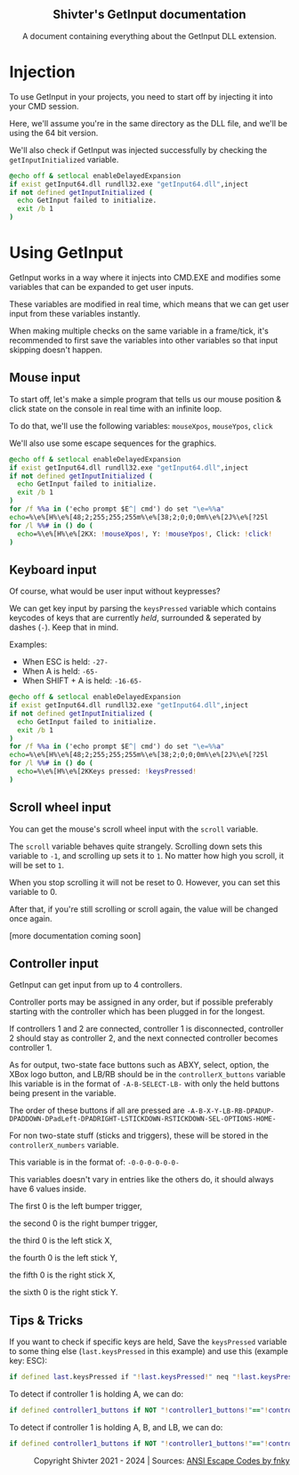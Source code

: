 <div align="center">
  
## Shivter's GetInput documentation
A document containing everything about the GetInput DLL extension.
</div>

# Injection
To use GetInput in your projects, you need to start off by injecting it into your CMD session.

Here, we'll assume you're in the same directory as the DLL file, and we'll be using the 64 bit version.

We'll also check if GetInput was injected successfully by checking the `getInputInitialized` variable.

```bat
@echo off & setlocal enableDelayedExpansion
if exist getInput64.dll rundll32.exe "getInput64.dll",inject
if not defined getInputInitialized (
  echo GetInput failed to initialize.
  exit /b 1
)
```

# Using GetInput
GetInput works in a way where it injects into CMD.EXE and modifies some variables that can be expanded to get user inputs.

These variables are modified in real time, which means that we can get user input from these variables instantly.

When making multiple checks on the same variable in a frame/tick, it's recommended to first save the variables into other variables so that input skipping doesn't happen.

## Mouse input
To start off, let's make a simple program that tells us our mouse position & click state on the console in real time with an infinite loop.

To do that, we'll use the following variables: `mouseXpos`, `mouseYpos`, `click`

We'll also use some escape sequences for the graphics.
```bat
@echo off & setlocal enableDelayedExpansion
if exist getInput64.dll rundll32.exe "getInput64.dll",inject
if not defined getInputInitialized (
  echo GetInput failed to initialize.
  exit /b 1
)
for /f %%a in ('echo prompt $E^| cmd') do set "\e=%%a"
echo=%\e%[H%\e%[48;2;255;255;255m%\e%[38;2;0;0;0m%\e%[2J%\e%[?25l
for /l %%# in () do (
  echo=%\e%[H%\e%[2KX: !mouseXpos!, Y: !mouseYpos!, Click: !click!
)
```

## Keyboard input
Of course, what would be user input without keypresses?

We can get key input by parsing the `keysPressed` variable which contains keycodes of keys that are currently *held*, surrounded & seperated by dashes (`-`). Keep that in mind.

Examples:
- When ESC is held: `-27-`
- When A is held: `-65-`
- When SHIFT + A is held: `-16-65-`
```bat
@echo off & setlocal enableDelayedExpansion
if exist getInput64.dll rundll32.exe "getInput64.dll",inject
if not defined getInputInitialized (
  echo GetInput failed to initialize.
  exit /b 1
)
for /f %%a in ('echo prompt $E^| cmd') do set "\e=%%a"
echo=%\e%[H%\e%[48;2;255;255;255m%\e%[38;2;0;0;0m%\e%[2J%\e%[?25l
for /l %%# in () do (
  echo=%\e%[H%\e%[2KKeys pressed: !keysPressed!
)
```
## Scroll wheel input
You can get the mouse's scroll wheel input with the `scroll` variable.

The `scroll` variable behaves quite strangely.
Scrolling down sets this variable to `-1`, and scrolling up sets it to `1`.
No matter how high you scroll, it will be set to `1`.

When you stop scrolling it will not be reset to 0. However, you can set this variable to 0.

After that, if you're still scrolling or scroll again, the value will be changed once again.

[more documentation coming soon]
## Controller input
GetInput can get input from up to 4 controllers.

Controller ports may be assigned in any order, but if possible preferably starting with the controller which has been plugged in for the longest.

If controllers 1 and 2 are connected, controller 1 is disconnected, controller 2 should stay as controller 2, and the next connected controller becomes controller 1.

As for output, two-state face buttons such as ABXY, select, option, the XBox logo button, and LB/RB should be in the `controllerX_buttons` variable
Ihis variable is in the format of `-A-B-SELECT-LB-` with only the held buttons being present in the variable.

The order of these buttons if all are pressed are `-A-B-X-Y-LB-RB-DPADUP-DPADDOWN-DPadLeft-DPADRIGHT-LSTICKDOWN-RSTICKDOWN-SEL-OPTIONS-HOME-`

For non two-state stuff (sticks and triggers), these will be stored in the `controllerX_numbers` variable.

This variable is in the format of: `-0-0-0-0-0-0-`

This variables doesn't vary in entries like the others do, it should always have 6 values inside.

The first 0 is the left bumper trigger,

the second 0 is the right bumper trigger,

the third 0 is the left stick X,

the fourth 0 is the left stick Y,

the fifth 0 is the right stick X,

the sixth 0 is the right stick Y.

## Tips & Tricks
If you want to check if specific keys are held, Save the `keysPressed` variable to some thing else (`last.keysPressed` in this example) and use this (example key: ESC):
```bat
if defined last.keysPressed if "!last.keysPressed!" neq "!last.keysPressed:-27-=!" ...
```
To detect if controller 1 is holding A, we can do:
```bat
if defined controller1_buttons if NOT "!controller1_buttons!"=="!controller1_buttons:-A-=!" ...
```
To detect if controller 1 is holding A, B, and LB, we can do:
```bat
if defined controller1_buttons if NOT "!controller1_buttons!"=="!controller1_buttons:-A-B-LB-=!"
```

<div align="right">

Copyright Shivter 2021 - 2024 | Sources: [ANSI Escape Codes by fnky](https://gist.github.com/fnky/458719343aabd01cfb17a3a4f7296797#cursor-controls)
</div>
